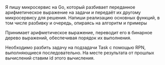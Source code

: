 Я пишу микросервис на Go, который разбивает переданное арифметическое выражение на задачи и передаёт их другому микросервису для решения. Напиши реализацию основных функций, в том числе разбивку и очередь, опираясь на алгоритм и примеры

Принимает арифметическое выражение, переводит его в бинарное дерево выражений, обеспечивая порядок их выполнения.

Необходимо разбить задачу на подзадачи Task с помощью RPN, выполняющиеся последовательно. На месте результата от прошлых вычислений ставим id этого вычисления.
